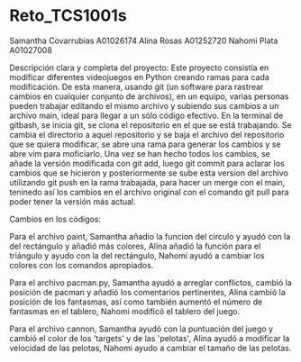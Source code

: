 # Reto_TCS1001s
Samantha Covarrubias A01026174
Alina Rosas A01252720
Nahomi Plata A01027008

Descripción clara y completa del proyecto: 
Este proyecto consistía en modificar diferentes videojuegos en Python creando ramas para cada modificación. De esta manera, usando git (un software para rastrear cambios en cualquier conjunto de archivos), en un equipo, varias personas pueden trabajar editando el mismo archivo y subiendo sus cambios a un archivo main, ideal para llegar a un sólo código efectivo. 
En la terminal de gitbash, se inicia git, se clona el repositorio en el que se está trabajando. Se cambia el directorio a aquel repositorio y se baja el archivo del repositorio que se quiera modificar, se abre una rama para generar los cambios y se abre vim para moficiarlo. Una vez se han hecho todos los cambios, se añade la versión modificada con git add, luego git commit para aclarar los cambios que se hicieron y posteriormente se sube esta version del archivo utilizando git push en la rama trabajada, para hacer un merge con el main, teninedo así los cambios en el archivo original con el comando git pull para poder tener la versión más actual. 


Cambios en los códigos:

Para el archivo paint, Samantha añadio la funcion del circulo y ayudó con la del rectángulo y añadió más colores, Alina añadió la función para el triángulo y ayudo con la del rectángulo, Nahomi ayudó a cambiar los colores con los comandos apropiados.

Para el archivo pacman.py, Samantha ayudó a arreglar conflictos, cambió la posición de pacman y añadió los comentarios pertinentes, Alina cambió la posición de los fantasmas, así como también aumentó el número de fantasmas en el tablero, Nahomi modificó el tablero del juego.

Para el archivo cannon, Samantha ayudó con la puntuación del juego y cambió el color de los 'targets' y de las 'pelotas', Alina ayudó a modificar la velocidad de las pelotas, Nahomi ayudo a cambiar el tamaño de las pelotas.
